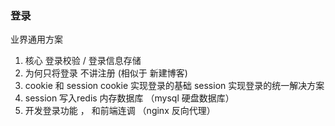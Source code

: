 ### 登录
业界通用方案

1. 核心  登录校验 / 登录信息存储
2. 为何只将登录 不讲注册 (相似于 新建博客)
3. cookie 和 session 
cookie 实现登录的基础
session 实现登录的统一解决方案
4. session 写入redis 内存数据库  （mysql 硬盘数据库）
5. 开发登录功能 ， 和前端连调 （nginx 反向代理）